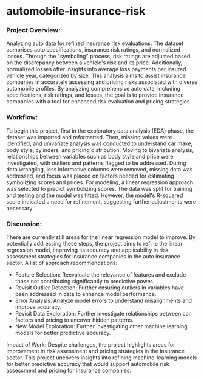 # automobile-insurance-risk
### Project Overview:
Analyzing auto data for refined insurance risk evaluations. The dataset comprises auto specifications, insurance risk ratings, and normalized losses. Through the "symboling" process, risk ratings are adjusted based on the discrepancy between a vehicle's risk and its price. Additionally, normalized losses offer insights into average loss payments per insured vehicle year, categorized by size. This analysis aims to assist insurance companies in accurately assessing and pricing risks associated with diverse automobile profiles. By analyzing comprehensive auto data, including specifications, risk ratings, and losses, the goal is to provide insurance companies with a tool for enhanced risk evaluation and pricing strategies.

### Workflow:

To begin this project, first in the exploratory data analysis (EDA) phase, the dataset was imported and reformatted. Then, missing values were identified, and univariate analysis was conducted to understand car make, body style, cylinders, and pricing distribution. Moving to bivariate analysis, relationships between variables such as body style and price were investigated, with outliers and patterns flagged to be addressed. During data wrangling, less informative columns were removed, missing data was addressed, and focus was placed on factors needed for estimating symbolizing scores and prices. For modeling, a linear regression approach was selected to predict symbolizing scores. The data was split for training and testing and the model was fitted. However, the model's R-squared score indicated a need for refinement, suggesting further adjustments were necessary.

### Discussion:
There are currently still areas for the linear regression model to improve. By potentially addressing these steps, the project aims to refine the linear regression model, improving its accuracy and applicability in risk assessment strategies for insurance companies in the auto insurance sector. A list of approach recommendations: 

- Feature Selection: Reevaluate the relevance of features and exclude those not contributing significantly to predictive power.
- Revisit Outlier Detection: Further ensuring outliers in variables have been addressed in data to enhance model performance.
- Error Analysis: Analyze model errors to understand misalignments and improve accuracy.
- Revisit Data Exploration: Further investigate relationships between car factors and pricing to uncover hidden patterns.
- New Model Exploration: Further investigating other machine learning models for better predictive accuracy.

Impact of Work:
Despite challenges, the project highlights areas for improvement in risk assessment and pricing strategies in the insurance sector. This project uncovers insights into refining machine-learning models for better predictive accuracy that would support automobile risk assessment and pricing for insurance companies.
